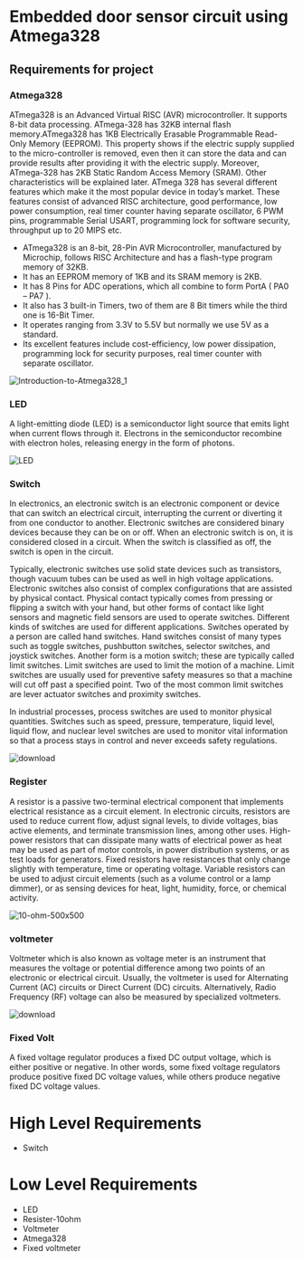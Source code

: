 # Embedded door sensor circuit using Atmega328

## Requirements for project

### Atmega328
ATmega328 is an Advanced Virtual RISC (AVR) microcontroller. It supports 8-bit data processing. ATmega-328 has 32KB internal flash memory.ATmega328 has 1KB Electrically Erasable Programmable Read-Only Memory (EEPROM). This property shows if the electric supply supplied to the micro-controller is removed, even then it can store the data and can provide results after providing it with the electric supply. Moreover, ATmega-328 has 2KB Static Random Access Memory (SRAM). Other characteristics will be explained later. ATmega 328 has several different features which make it the most popular device in today’s market. These features consist of advanced RISC architecture, good performance, low power consumption, real timer counter having separate oscillator, 6 PWM pins, programmable Serial USART, programming lock for software security, throughput up to 20 MIPS etc.
* ATmega328 is an 8-bit, 28-Pin AVR Microcontroller, manufactured by Microchip, follows RISC Architecture and has a flash-type program memory of 32KB.
* It has an EEPROM memory of 1KB and its SRAM memory is 2KB.
* It has 8 Pins for ADC operations, which all combine to form PortA ( PA0 – PA7 ).
* It also has 3 built-in Timers, two of them are 8 Bit timers while the third one is 16-Bit Timer.
* It operates ranging from 3.3V to 5.5V but normally we use 5V as a standard.
* Its excellent features include cost-efficiency, low power dissipation, programming lock for security purposes, real timer counter with separate oscillator.


![Introduction-to-Atmega328_1](https://user-images.githubusercontent.com/101283423/164389163-1195d947-b9bf-488a-b686-f88cb605e2ea.png)
                                            
                            


### LED
A light-emitting diode (LED) is a semiconductor light source that emits light when current flows through it. Electrons in the semiconductor recombine with electron holes, releasing energy in the form of photons.


![LED](https://user-images.githubusercontent.com/101283423/164390742-05032e07-624a-4968-99aa-cb0acb376cd2.png)


### Switch
In electronics, an electronic switch is an electronic component or device that can switch an electrical circuit, interrupting the current or diverting it from one conductor to another. Electronic switches are considered binary devices because they can be on or off. When an electronic switch is on, it is considered closed in a circuit. When the switch is classified as off, the switch is open in the circuit.

Typically, electronic switches use solid state devices such as transistors, though vacuum tubes can be used as well in high voltage applications. Electronic switches also consist of complex configurations that are assisted by physical contact. Physical contact typically comes from pressing or flipping a switch with your hand, but other forms of contact like light sensors and magnetic field sensors are used to operate switches.
Different kinds of switches are used for different applications. Switches operated by a person are called hand switches. Hand switches consist of many types such as toggle switches, pushbutton switches, selector switches, and joystick switches. Another form is a motion switch; these are typically called limit switches. Limit switches are used to limit the motion of a machine. Limit switches are usually used for preventive safety measures so that a machine will cut off past a specified point. Two of the most common limit switches are lever actuator switches and proximity switches.

In industrial processes, process switches are used to monitor physical quantities. Switches such as speed, pressure, temperature, liquid level, liquid flow, and nuclear level switches are used to monitor vital information so that a process stays in control and never exceeds safety regulations.

![download](https://user-images.githubusercontent.com/101283423/164391114-f8d52725-3b07-4ab4-b911-ef4048480d58.jpg)

### Register
A resistor is a passive two-terminal electrical component that implements electrical resistance as a circuit element. In electronic circuits, resistors are used to reduce current flow, adjust signal levels, to divide voltages, bias active elements, and terminate transmission lines, among other uses. High-power resistors that can dissipate many watts of electrical power as heat may be used as part of motor controls, in power distribution systems, or as test loads for generators. Fixed resistors have resistances that only change slightly with temperature, time or operating voltage. Variable resistors can be used to adjust circuit elements (such as a volume control or a lamp dimmer), or as sensing devices for heat, light, humidity, force, or chemical activity.

![10-ohm-500x500](https://user-images.githubusercontent.com/101283423/164391267-6de0c824-0bf2-46e0-affa-e6e06b8a1e9d.jpg)


### voltmeter
Voltmeter which is also known as voltage meter is an instrument that measures the voltage or potential difference among two points of an electronic or electrical circuit. Usually, the voltmeter is used for Alternating Current (AC) circuits or Direct Current (DC) circuits. Alternatively, Radio Frequency (RF) voltage can also be measured by specialized voltmeters.

![download](https://user-images.githubusercontent.com/101283423/164391577-1231547a-e3d0-44ac-a634-70728c310df4.png)


### Fixed Volt
A fixed voltage regulator produces a fixed DC output voltage, which is either positive or negative. In other words, some fixed voltage regulators produce positive fixed DC voltage values, while others produce negative fixed DC voltage values.


# High Level Requirements
* Switch

# Low Level Requirements
* LED
* Resister-10ohm
* Voltmeter
* Atmega328
* Fixed voltmeter
